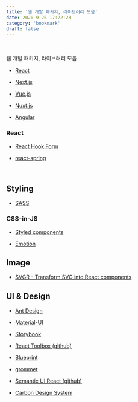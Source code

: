 ```yaml
---
title: '웹 개발 패키지, 라이브러리 모음'
date: 2020-9-26 17:22:23
category: 'bookmark'
draft: false
---
```


<!-- <div style="font-size: 12px; font-style: italic; text-align: right;">
마지막 업데이트: 2020.09.26
</div> -->

<br />

웹 개발 패키지, 라이브러리 모음

- [React](https://ko.reactjs.org/)

- [Next.js](https://nextjs.org/)

- [Vue.js](https://vuejs.org/)

- [Nuxt.js](https://nuxtjs.org/)

- [Angular](https://angular.io/)

### React

- [React Hook Form](https://react-hook-form.com/kr/)

- [react-spring](https://www.react-spring.io/)

<br />

## Styling

- [SASS](https://sass-lang.com/)

### CSS-in-JS

- [Styled components](https://styled-components.com/)

- [Emotion](https://emotion.sh/docs/introduction)

## Image

- [SVGR - Transform SVG into React components](https://react-svgr.com/)

## UI & Design

- [Ant Design](https://ant.design/)

- [Material-UI](https://material-ui.com/)

- [Storybook](https://storybook.js.org/)

- [React Toolbox (github)](https://github.com/react-toolbox/react-toolbox)

- [Blueprint](https://blueprintjs.com/)

- [grommet](https://v2.grommet.io/)

- [Semantic UI React (github)](https://github.com/Semantic-Org/Semantic-UI-React)

- [Carbon Design System](https://www.carbondesignsystem.com/)
